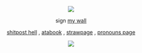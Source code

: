 <div align="center">

![](https://komarev.com/ghpvc/?username=27-jjay&color=green&label=-^.^-)

</div>

<div align="center">
  
sign
[my wall](https://walloftext.co/27j) 


 [shitpost hell](https://shitposthell.straw.page) , [atabook](https://27j.atabook.org) , [strawpage](https://27jay.straw.page) , [pronouns page](https://pronouns.cc/@27jay) 

</div>

<div align="center">

![](https://github.com/user-attachments/assets/cf84e7c7-3caf-4f30-8dfb-2c0c06191fe2)

</div>
